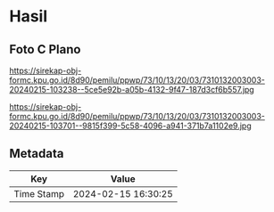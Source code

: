 # Hasil

## Foto C Plano

https://sirekap-obj-formc.kpu.go.id/8d90/pemilu/ppwp/73/10/13/20/03/7310132003003-20240215-103238--5ce5e92b-a05b-4132-9f47-187d3cf6b557.jpg

https://sirekap-obj-formc.kpu.go.id/8d90/pemilu/ppwp/73/10/13/20/03/7310132003003-20240215-103701--9815f399-5c58-4096-a941-371b7a1102e9.jpg


## Metadata

| Key        | Value               |
| ---------- | ------------------- |
| Time Stamp | 2024-02-15 16:30:25 |



